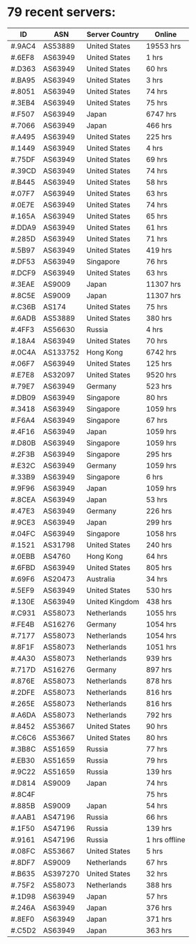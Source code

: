 # 79 recent servers:

| ID | ASN | Server Country | Online |
| ------ | ------ | ------ | ------ |
| #.9AC4 | AS53889 | United States | 19553 hrs |
| #.6EF8 | AS63949 | United States | 1 hrs |
| #.D363 | AS63949 | United States | 60 hrs |
| #.BA95 | AS63949 | United States | 3 hrs |
| #.8051 | AS63949 | United States | 74 hrs |
| #.3EB4 | AS63949 | United States | 75 hrs |
| #.F507 | AS63949 | Japan | 6747 hrs |
| #.7066 | AS63949 | Japan | 466 hrs |
| #.A495 | AS63949 | United States | 225 hrs |
| #.1449 | AS63949 | United States | 4 hrs |
| #.75DF | AS63949 | United States | 69 hrs |
| #.39CD | AS63949 | United States | 74 hrs |
| #.B445 | AS63949 | United States | 58 hrs |
| #.07F7 | AS63949 | United States | 63 hrs |
| #.0E7E | AS63949 | United States | 74 hrs |
| #.165A | AS63949 | United States | 65 hrs |
| #.DDA9 | AS63949 | United States | 61 hrs |
| #.285D | AS63949 | United States | 71 hrs |
| #.5B97 | AS63949 | United States | 419 hrs |
| #.DF53 | AS63949 | Singapore | 76 hrs |
| #.DCF9 | AS63949 | United States | 63 hrs |
| #.3EAE | AS9009 | Japan | 11307 hrs |
| #.8C5E | AS9009 | Japan | 11307 hrs |
| #.C36B | AS174 | United States | 75 hrs |
| #.6ADB | AS53889 | United States | 380 hrs |
| #.4FF3 | AS56630 | Russia | 4 hrs |
| #.18A4 | AS63949 | United States | 70 hrs |
| #.0C4A | AS133752 | Hong Kong | 6742 hrs |
| #.06F7 | AS63949 | United States | 125 hrs |
| #.E7E8 | AS32097 | United States | 9520 hrs |
| #.79E7 | AS63949 | Germany | 523 hrs |
| #.DB09 | AS63949 | Singapore | 80 hrs |
| #.3418 | AS63949 | Singapore | 1059 hrs |
| #.F6A4 | AS63949 | Singapore | 67 hrs |
| #.4F16 | AS63949 | Japan | 1059 hrs |
| #.D80B | AS63949 | Singapore | 1059 hrs |
| #.2F3B | AS63949 | Singapore | 295 hrs |
| #.E32C | AS63949 | Germany | 1059 hrs |
| #.33B9 | AS63949 | Singapore | 6 hrs |
| #.9F96 | AS63949 | Japan | 1059 hrs |
| #.8CEA | AS63949 | Japan | 53 hrs |
| #.47E3 | AS63949 | Germany | 226 hrs |
| #.9CE3 | AS63949 | Japan | 299 hrs |
| #.04FC | AS63949 | Singapore | 1058 hrs |
| #.1521 | AS31798 | United States | 240 hrs |
| #.0EBB | AS4760 | Hong Kong | 64 hrs |
| #.6FBD | AS63949 | United States | 805 hrs |
| #.69F6 | AS20473 | Australia | 34 hrs |
| #.5EF9 | AS63949 | United States | 530 hrs |
| #.130E | AS63949 | United Kingdom | 438 hrs |
| #.C931 | AS58073 | Netherlands | 1055 hrs |
| #.FE4B | AS16276 | Germany | 1054 hrs |
| #.7177 | AS58073 | Netherlands | 1054 hrs |
| #.8F1F | AS58073 | Netherlands | 1051 hrs |
| #.4A30 | AS58073 | Netherlands | 939 hrs |
| #.717D | AS16276 | Germany | 897 hrs |
| #.876E | AS58073 | Netherlands | 878 hrs |
| #.2DFE | AS58073 | Netherlands | 816 hrs |
| #.265E | AS58073 | Netherlands | 816 hrs |
| #.A6DA | AS58073 | Netherlands | 792 hrs |
| #.8452 | AS53667 | United States | 90 hrs |
| #.C6C6 | AS53667 | United States | 80 hrs |
| #.3B8C | AS51659 | Russia | 77 hrs |
| #.EB30 | AS51659 | Russia | 79 hrs |
| #.9C22 | AS51659 | Russia | 139 hrs |
| #.D814 | AS9009 | Japan | 74 hrs |
| #.8C4F |  |  | 75 hrs |
| #.885B | AS9009 | Japan | 54 hrs |
| #.AAB1 | AS47196 | Russia | 66 hrs |
| #.1F50 | AS47196 | Russia | 139 hrs |
| #.9161 | AS47196 | Russia | 1 hrs offline |
| #.08FC | AS53667 | United States | 5 hrs |
| #.8DF7 | AS9009 | Netherlands | 67 hrs |
| #.B635 | AS397270 | United States | 32 hrs |
| #.75F2 | AS58073 | Netherlands | 388 hrs |
| #.1D98 | AS63949 | Japan | 57 hrs |
| #.246A | AS63949 | Japan | 376 hrs |
| #.8EF0 | AS63949 | Japan | 371 hrs |
| #.C5D2 | AS63949 | Japan | 363 hrs |

